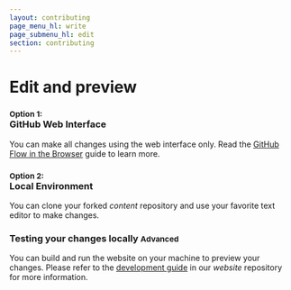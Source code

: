 ```yaml
---
layout: contributing
page_menu_hl: write
page_submenu_hl: edit
section: contributing
---
```


# Edit and preview

<div class="row">

  <div class="col-md-6">
    <div class="panel panel-primary">
      <div class="panel-body">
        <h3><small class="text-muted">Option 1: </small><br>GitHub Web Interface</h3>
        <p>You can make all changes using the web interface only. Read the <a href="https://help.github.com/articles/github-flow-in-the-browser/">GitHub Flow in the Browser</a> guide to learn more.</p>
      </div>
    </div>
  </div>
  <div class="col-md-6">
    <div class="panel panel-primary">
      <div class="panel-body">
        <h3><small class="text-muted">Option 2: </small><br>Local Environment</h3>
        <p>You can clone your forked <em>content</em> repository and use your favorite text editor to make changes. </p>
      </div>
    </div>
  </div>
</div>


### Testing your changes locally <small><span class="label label-danger">Advanced</span></small>
You can build and run the website on your machine to preview your changes. Please refer to the [development guide](https://github.com/developer-portal/website/blob/master/DEVELOPMENT.md) in our *website* repository for more information.
